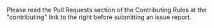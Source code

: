 Please read the Pull Requests section of the Contributing Rules at the "contributing" link to the right before submitting an issue report.
